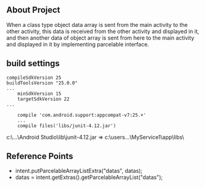 ## About Project

When a class type object data array is sent from the main activity to the other activity, this data is received from the other activity and displayed in it, and then another data of object array is sent from here to the main activity and displayed in it by implementing parcelable interface.

## build settings
```
compileSdkVersion 25
buildToolsVersion "25.0.0"
...
    minSdkVersion 15
    targetSdkVersion 22
...  

    compile 'com.android.support:appcompat-v7:25.+'
    ...
    compile files('libs/junit-4.12.jar')
```
c:\\...\Android Studio\lib\junit-4.12.jar => c:\users...\MyService1\app\libs\

## Reference Points

* intent.putParcelableArrayListExtra("datas", datas);
* datas = intent.getExtras().getParcelableArrayList("datas");
